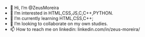 - 👋 Hi, I’m @ZeusMoreira
- 👀 I’m interested in HTML,CSS,JS,C,C++,PYTHON.
- 🌱 I’m currently learning HTML,CSS,C++;
- 💞️ I’m looking to collaborate on my own studies.
- 📫 How to reach me on linkedin: linkedin.com/in/zeus-moreira/


